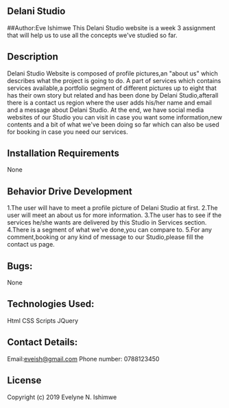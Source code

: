 ## Delani Studio
##Author:Eve Ishimwe
This Delani Studio website is a week 3 assignment that will help us to use all the concepts we've studied so far.
## Description
Delani Studio Website is composed of profile pictures,an "about us" which describes what the project is going to do. A part of services which contains services available,a portfolio segment of different pictures up to eight that has their own story but related and has been done by Delani Studio,afterall there is a contact us 
region where the user adds his/her name and email and a message about Delani Studio. At the end, we have social media websites of our Studio you can visit in case you want some information,new contents and a bit of what we've been doing so far which can also be used for booking in case you need our services.
## Installation Requirements
None
## Behavior Drive Development
1.The user will have to meet a profile picture of Delani Studio at first.
2.The user will meet an about us for more information.
3.The user has to see if the services he/she wants are delivered by this Studio in Services section.
4.There is a segment of what we've done,you can compare to.
5.For any comment,booking or any kind of message to our Studio,please fill the contact us page.
## Bugs:
None
## Technologies Used:
Html
CSS
Scripts
JQuery
## Contact Details:
Email:eveish@gmail.com
Phone number: 0788123450
## License
Copyright (c) 2019 Evelyne N. Ishimwe
